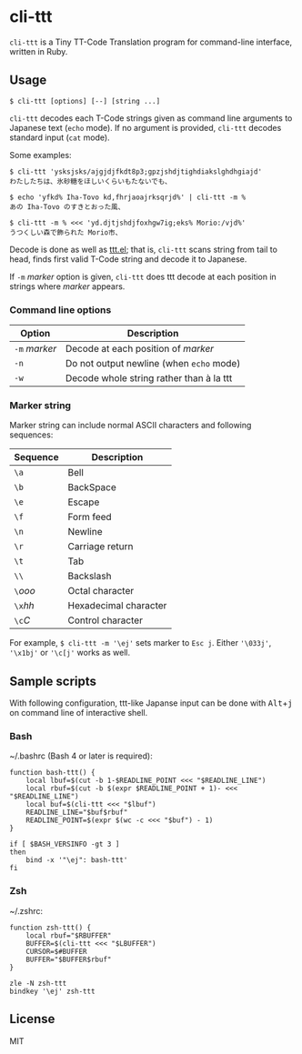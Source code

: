 # cli-ttt

`cli-ttt` is a Tiny TT-Code Translation program for command-line interface,
written in Ruby.

## Usage

``` console
$ cli-ttt [options] [--] [string ...]
```

`cli-ttt` decodes each T-Code strings given as command line arguments
to Japanese text (`echo` mode).
If no argument is provided, `cli-ttt` decodes standard input (`cat` mode).

Some examples:

``` console
$ cli-ttt 'ysksjsks/ajgjdjfkdt8p3;gpzjshdjtighdiakslghdhgiajd'
わたしたちは、氷砂糖をほしいくらいもたないでも、

$ echo 'yfkd% Iha-Tovo kd,fhrjaoajrksqrjd%' | cli-ttt -m %
あの Iha-Tovo のすきとおった風、

$ cli-ttt -m % <<< 'yd.djtjshdjfoxhgw7ig;eks% Morio:/vjd%'
うつくしい森で飾られた Morio市、
```

Decode is done as well as [ttt.el](https://github.com/yoyuse/ttt);
that is, `cli-ttt` scans string from tail to head,
finds first valid T-Code string and decode it to Japanese.

If `-m` *marker* option is given,
`cli-ttt` does ttt decode at each position in strings where *marker* appears.

### Command line options

| Option | Description |
|--------|---------|
| `-m` *marker* | Decode at each position of *marker* |
| `-n` | Do not output newline (when `echo` mode) |
| `-w` | Decode whole string rather than à la ttt |

### Marker string

Marker string can include normal ASCII characters and following sequences:

| Sequence | Description |
|----------|---------|
| `\a` | Bell |
| `\b` | BackSpace|
| `\e` | Escape |
| `\f` | Form feed |
| `\n` | Newline |
| `\r` | Carriage return |
| `\t` | Tab |
| `\\` | Backslash |
| `\`*ooo* | Octal character |
| `\x`*hh* | Hexadecimal character |
| `\c`*C* | Control character |

For example, `$ cli-ttt -m '\ej'` sets marker to `Esc j`.
Either `'\033j'`, `'\x1bj'` or `'\c[j'` works as well.

## Sample scripts

With following configuration,
ttt-like Japanse input can be done with <kbd>Alt</kbd>+<kbd>j</kbd>
on command line of interactive shell.

### Bash

~/.bashrc (Bash 4 or later is required):

``` shell
function bash-ttt() {
    local lbuf=$(cut -b 1-$READLINE_POINT <<< "$READLINE_LINE")
    local rbuf=$(cut -b $(expr $READLINE_POINT + 1)- <<< "$READLINE_LINE")
    local buf=$(cli-ttt <<< "$lbuf")
    READLINE_LINE="$buf$rbuf"
    READLINE_POINT=$(expr $(wc -c <<< "$buf") - 1)
}

if [ $BASH_VERSINFO -gt 3 ]
then
    bind -x '"\ej": bash-ttt'
fi
```

### Zsh

~/.zshrc:

``` shell
function zsh-ttt() {
    local rbuf="$RBUFFER"
    BUFFER=$(cli-ttt <<< "$LBUFFER")
    CURSOR=$#BUFFER
    BUFFER="$BUFFER$rbuf"
}

zle -N zsh-ttt
bindkey '\ej' zsh-ttt
```

## License

MIT
